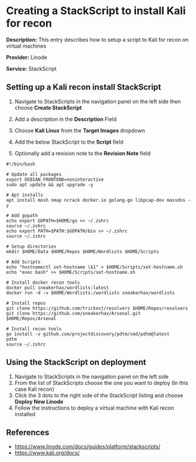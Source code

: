 # Creating a StackScript to install Kali for recon

**Description:** This entry describes how to setup a script to Kali for recon on virtual machines

**Provider:** Linode

**Service:** StackScript

## Setting up a Kali recon install StackScript

1. Navigate to StackScripts in the navigation panel on the left side then choose **Create StackScript**

2. Add a description in the **Description** Field

3. Choose **Kali Linux** from the **Target Images** dropdown

4. Add the below StackScript to the **Script** field

5. Optionally add a revision note to the **Revision Note** field

```
#!/bin/bash

# Update all packages
export DEBIAN_FRONTEND=noninteractive
sudo apt update && apt upgrade -y

# Apt installs
apt install mosh nmap ncrack docker.io golang-go libpcap-dev massdns -y

# Add gopath
echo export GOPATH=$HOME/go >> ~/.zshrc
source ~/.zshrc
echo export PATH=$PATH:$GOPATH/bin >> ~/.zshrc
source ~/.zshrc

# Setup directories
mkdir $HOME/Data $HOME/Repos $HOME/Wordlists $HOME/Scripts

# Add Scripts
echo "hostnamectl set-hostname \$1" > $HOME/Scripts/set-hostname.sh
echo "exec bash" >> $HOME/Scripts/set-hostname.sh

# Install docker recon tools
docker pull sneakerhax/wordlists:latest
docker run -d -v $HOME/Wordlists:/wordlists sneakerhax/wordlists

# Install repos
git clone https://github.com/trickest/resolvers $HOME/Repos/resolvers
git clone https://github.com/sneakerhax/Arsenal.git $HOME/Repos/Arsenal

# Install recon tools
go install -v github.com/projectdiscovery/pdtm/cmd/pdtm@latest
pdtm
source ~/.zshrc
```

## Using the StackScript on deployment

1. Navigate to StackScripts in the navigation panel on the left side
2. From the list of StackScripts choose the one you want to deploy (In this case Kali recon)
3. Click the 3 dots to the right side of the StackScript listing and choose **Deploy New Linode**
4. Follow the instructions to deploy a virtual machine with Kali recon installed
  
## References
* https://www.linode.com/docs/guides/platform/stackscripts/
* https://www.kali.org/docs/
